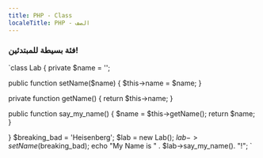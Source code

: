 ```yaml
---
title: PHP - Class
localeTitle: PHP - الصف
---
```

### فئة بسيطة للمبتدئين!

 `class Lab { 
  private $name = ''; 
 
  public function setName($name) { 
    $this->name = $name; 
  } 
 
  private function getName() { 
    return $this->name; 
  } 
 
  public function say_my_name() { 
    $name = $this->getName(); 
    return $name; 
  } 
 
 } 
 $breaking_bad = 'Heisenberg'; 
 $lab = new Lab(); 
 $lab->setName($breaking_bad); 
 echo "My Name is " . $lab->say_my_name(). "!"; 
`